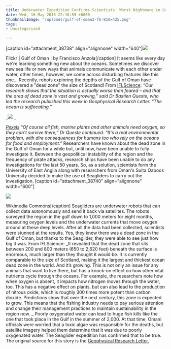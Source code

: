 ```yaml
---
title: Underwater Expedition Confirms Scientists' Worst Nightmare in Gulf of Oman
date: Wed, 16 May 2018 22:16:55 +0000
thumbnailImage: "/uploads/gulf-of-oman2-fb-810x425.png"
tags:
- Uncategorized

---
```

\[caption id="attachment_38738" align="alignnone" width="640"\]![](http://newsattorneys.staging.wpengine.com/wp-content/uploads/2018/05/gulf-of-oman.jpg) 

Flickr | Gulf of Oman | by Francisco Anzola\[/caption\] It seems like every day we're learning something new about the oceans. Sometimes we discover new sea life or new ways that animals communicate with each other under water, other times, however, we come across disturbing features like this one... Recently, robots exploring the depths of the Gulf of Oman have discovered a "dead zone" the size of Scotland! From [IFLScience](http://www.iflscience.com/environment/the-largest-ocean-dead-zone-in-the-world-has-been-discovered-and-its-getting-bigger/): _“Our research shows that the situation is actually worse than feared – and that the area of dead zone is vast and growing,” said Dr Bastien Queste, who led the research published this week in Geophysical Research Letter. “The ocean is suffocating.”_ 

_![](http://newsattorneys.staging.wpengine.com/wp-content/uploads/2018/05/gulf-of-oman-pexels-1024x576.jpeg) _

[_Pexels_](https://www.pexels.com/photo/gulf-gulf-of-oman-hotel-middle-east-691550/) _“Of course all fish, marine plants and other animals need oxygen, so they can't survive there,” Dr Queste continued. “It's a real environmental problem, with dire consequences for humans too who rely on the oceans for food and employment.”_ Researchers have known about the dead zone in the Gulf of Oman for a while but, until now, have been unable to fully investigate it. Between the geopolitical instability of the region and the frequency of pirate attacks, research ships have been unable to do any investigations for the last 50 years. So, as a solution, scientists form the University of East Anglia along with researchers from Oman's Sulta Qaboos University decided to make the use of Seagliders to carry out the investigation. \[caption id="attachment_38740" align="alignnone" width="600"\]

![](http://newsattorneys.staging.wpengine.com/wp-content/uploads/2018/05/seaglider-underwater-robot-wiki-commons.jpg) 

Wikimedia Commons\[/caption\] Seagliders are underwater robots that can collect data autonomously and send it back via satellites. The robots surveyed the region in the gulf down to 1,000 meters for eight months, measuring oxygen levels and the underwater currents that move oxygen around at these deep levels. After all the data had been collected, scientists were stunned at the results. Yes, they knew there was a dead zone in the Gulf of Oman, but thanks to the Seaglider, they were able to see just how big it was. From IFLScience: _It revealed that the dead zone that sits between 200 and 800 meters (650 to 2,620 feet) beneath the surface is enormous, much larger than they thought it would be. It is currently comparable to the size of Scotland, making it the largest and thickest ocean dead zone in the world. And it’s growing. This is not only an issue for any animals that want to live there, but has a knock-on effect on how other vital nutrients cycle through the oceans. For example, the researchers note how when oxygen is absent, it impacts how nitrogen moves through the water, too. This has a negative effect on plants, but can also lead to the production of nitrous oxide, which is roughly 300 times more potent than carbon dioxide. Predictions show that over the next century, this zone is expected to grow. This means that the fishing industry needs to pay serious attention and change their management practices to maintain sustainability in the region now. _ Poorly oxygenated water can lead to huge fish kills like the one that took place in the Gulf in the summer of 2,000. At that time, Omani officials were worried that a toxic algae was responsible for the deaths, but satellite imagery helped them determine that it was due to poorly oxygenated water. The Seaglider expedition has confirmed that to be true. The original source for this story is the [Geophysical Research Letter.](https://agupubs.onlinelibrary.wiley.com/doi/epdf/10.1029/2017GL076666)